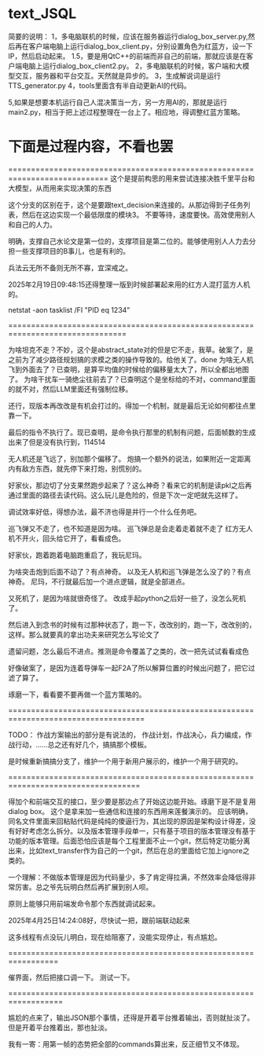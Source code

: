 # text_JSQL

简要的说明：
1，多电脑联机的时候，应该在服务器运行dialog_box_server.py,然后再在客户端电脑上运行dialog_box_client.py，分别设置角色为红蓝方，设一下IP，然后启动起来。
1.5，要是用QtC++的前端而非自己的前端，那就应该是在客户端电脑上运行dialog_box_client2.py。
2，多电脑联机的时候，客户端和大模型交互，服务器和平台交互。天然就是异步的。
3，生成解说词是运行TTS_generator.py
4，tools里面含有半自动更新AI的代码。

5,如果是想要本机运行自己人混决策当一方，另一方用AI的，那就是运行main2.py，相当于把上述过程整理在一台上了。相应地，得调整红蓝方策略。

# 下面是过程内容，不看也罢
============================================================================
这个是提前构思的用来尝试连接决胜千里平台和大模型，从而用来实现决策的东西

这个分支的区别在于，这个是要跟text_decision来连接的。从那边得到子任务列表，然后在这边实现一个最低限度的模块3。
不要等待，速度要快。高效使用别人和自己的人力。

明确，支撑自己水论文是第一位的，支撑项目是第二位的。能够使用别人人力去分担一些支撑项目的B事儿，也是有利的。

兵法云无所不备则无所不寡，宜深戒之。

2025年2月19日09:48:15还得整理一版到时候部署起来用的红方人混打蓝方人机的。

netstat -aon
tasklist /FI "PID eq 1234"

================================================================================

为啥坦克不走？不妙，这个是abstract_state对的但是它不走，我草。破案了，是之前为了减少路径规划搞的求模之类的操作导致的。给他关了。done
为啥无人机飞到外面去了？已查明，是算平均值的时候给的偏移量太大了，所以全都出地图了。
为啥干扰车一骑绝尘往前去了？已查明这个是坐标给的不对，command里面的就不对，然后LLM里面还有强制位移。


还行，现版本再改改是有机会打过的。得加一个机制，就是最后无论如何都往点里靠一下。

最后的指令不执行了。现已查明，是命令执行那里的机制有问题，后面帧数的生成出来了但是没有执行到，114514

无人机还是飞远了，别加那个偏移了。
炮搞一个额外的说法，如果附近一定距离内有敌方东西，就先停下来打炮，别慌别的。

好家伙，那边切了分支果然跑步起来了？这么神奇？看来它的机制是读pkl之后再通过里面的路径去读代码。这么玩儿是危险的，但是下次一定吧就先这样了。

调试效率好低，得想办法，最不济也得是并行一个什么任务吧。

巡飞弹又不走了，也不知道是因为啥。
巡飞弹总是会走着走着就不走了
红方无人机不开火，回头给它开了，看看成色。

好家伙，跑着跑着电脑跑重启了，我玩尼玛。

为啥突击炮到后面不动了？有点神奇。
以及无人机和巡飞弹是怎么没了的？有点神奇。
尼玛，不行就最后加一个进点逻辑，就是全部进点。

又死机了，是因为啥就很奇怪了。
改成手起python之后好一些了，没怎么死机了。

然后进入到念书的时候有过那种状态了，跑一下，改改别的，跑一下，改改别的，这样。那么就要真的拿出功夫来研究怎么写论文了

遗留问题，怎么最后不进点。推测是命令覆盖了之类的，改一把先试试看看成色

好像破案了，是因为连着导弹车一起F2A了所以解算位置的时候出问题了，把它过滤了算了。

琢磨一下，看看要不要再做一个蓝方策略的。

====================================================================================

TODO：
作战方案输出的部分是有说法的，
作战计划，作战决心，兵力编成，作战行动，……总之还有好几个，搞搞那个模板。

是时候重新搞搞分支了，维护一个用于新用户展示的，维护一个用于研究的。

===================================================================================

得加个和前端交互的接口，至少要是那边点了开始这边能开始。琢磨下是不是复用dialog box。
这个是拿来加一些通信和连接的东西用来莲餐演示的。
应该明确，同名文件里面来回粘贴代码是纯纯的傻逼行为，其出现的原因是架构设计得差，没有好好考虑怎么拆分。以及版本管理手段单一，只有基于项目的版本管理没有基于功能的版本管理。后面恐怕应该是每个工程里面不止一个git，然后特定功能分离出来，比如text_transfer作为自己的一个git，然后在总的里面给它加上ignore之类的。

一个理解：不做版本管理是因为代码量少，多了肯定得拉满，不然效率会降低得非常厉害。总之爷先玩明白然后再扩展到别人呗。

原则上能够只用前端发命令那个东西就调试起来。

2025年4月25日14:24:08好，尽快试一把，跟前端联动起来

这多线程有点没玩儿明白，现在给阻塞了，没能实现停止，有点尴尬。


=================================================================

催界面，然后把接口调一下。
测试一下。

==================================================================

尴尬的点来了，输出JSON那个事情，还得是开着平台推着输出，否则就扯淡了。
但是开着平台推着出，那也扯淡。

我有一寄：用第一帧的态势把全部的commands算出来，反正细节又不体现。